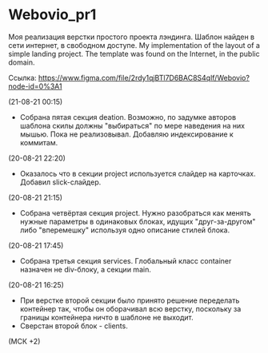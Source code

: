# Webovio_pr1
Моя реализация верстки простого проекта лэндинга. Шаблон найден в сети интернет, в свободном доступе.
My implementation of the layout of a simple landing project. The template was found on the Internet, in the public domain.

Ссылка: https://www.figma.com/file/2rdy1qjBTl7D6BAC8S4qlf/Webovio?node-id=0%3A1

(21-08-21 00:15)
- Собрана пятая секция deation. Возможно, по задумке авторов шаблона скилы должны "выбираться" по мере наведения на них мышью. Пока не реализовывал. Добавляю индексирование к коммитам.


(20-08-21 22:20)
- Оказалось что в секции project используется слайдер на карточках. Добавил slick-слайдер.


(20-08-21 21:15)
- Собрана четвёртая секция project. Нужно разобраться как менять нужные параметры в одинаковых блоках, идущих "друг-за-другом" либо "вперемешку" используя одно описание стилей блока.


(20-08-21 17:45)
- Собрана третья секция services. Глобальный класс container назначен не div-блоку, а секции main.


(20-08-21 16:25)
- При верстке второй секции было принято решение переделать контейнер так, чтобы он оборачивал всю верстку, поскольку за границы контейнера ничто в шаблоне не выходит.
- Сверстан второй блок - clients.

(МСК +2)
